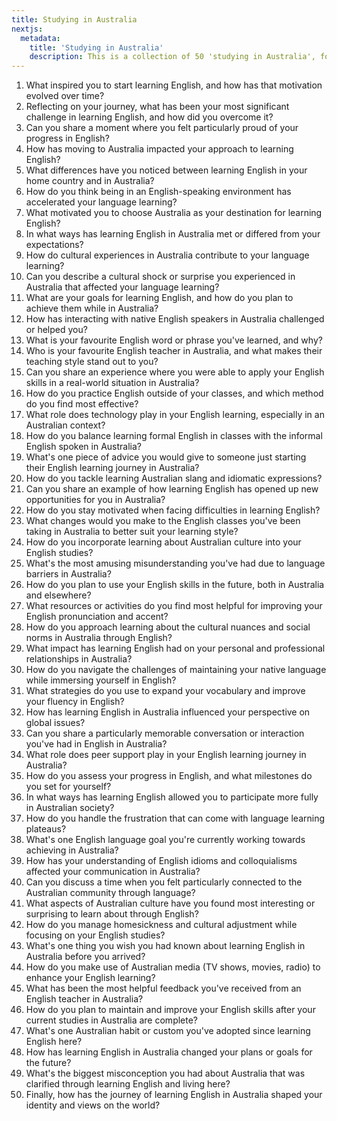 ```yaml
---
title: Studying in Australia
nextjs:
  metadata:
    title: 'Studying in Australia'
    description: This is a collection of 50 'studying in Australia', for students learning English in Australia.
---
```


1. What inspired you to start learning English, and how has that motivation evolved over time?
2. Reflecting on your journey, what has been your most significant challenge in learning English, and how did you overcome it?
3. Can you share a moment where you felt particularly proud of your progress in English?
4. How has moving to Australia impacted your approach to learning English?
5. What differences have you noticed between learning English in your home country and in Australia?
6. How do you think being in an English-speaking environment has accelerated your language learning?
7. What motivated you to choose Australia as your destination for learning English?
8. In what ways has learning English in Australia met or differed from your expectations?
9. How do cultural experiences in Australia contribute to your language learning?
10. Can you describe a cultural shock or surprise you experienced in Australia that affected your language learning?
11. What are your goals for learning English, and how do you plan to achieve them while in Australia?
12. How has interacting with native English speakers in Australia challenged or helped you?
13. What is your favourite English word or phrase you've learned, and why?
14. Who is your favourite English teacher in Australia, and what makes their teaching style stand out to you?
15. Can you share an experience where you were able to apply your English skills in a real-world situation in Australia?
16. How do you practice English outside of your classes, and which method do you find most effective?
17. What role does technology play in your English learning, especially in an Australian context?
18. How do you balance learning formal English in classes with the informal English spoken in Australia?
19. What's one piece of advice you would give to someone just starting their English learning journey in Australia?
20. How do you tackle learning Australian slang and idiomatic expressions?
21. Can you share an example of how learning English has opened up new opportunities for you in Australia?
22. How do you stay motivated when facing difficulties in learning English?
23. What changes would you make to the English classes you've been taking in Australia to better suit your learning style?
24. How do you incorporate learning about Australian culture into your English studies?
25. What's the most amusing misunderstanding you've had due to language barriers in Australia?
26. How do you plan to use your English skills in the future, both in Australia and elsewhere?
27. What resources or activities do you find most helpful for improving your English pronunciation and accent?
28. How do you approach learning about the cultural nuances and social norms in Australia through English?
29. What impact has learning English had on your personal and professional relationships in Australia?
30. How do you navigate the challenges of maintaining your native language while immersing yourself in English?
31. What strategies do you use to expand your vocabulary and improve your fluency in English?
32. How has learning English in Australia influenced your perspective on global issues?
33. Can you share a particularly memorable conversation or interaction you've had in English in Australia?
34. What role does peer support play in your English learning journey in Australia?
35. How do you assess your progress in English, and what milestones do you set for yourself?
36. In what ways has learning English allowed you to participate more fully in Australian society?
37. How do you handle the frustration that can come with language learning plateaus?
38. What's one English language goal you're currently working towards achieving in Australia?
39. How has your understanding of English idioms and colloquialisms affected your communication in Australia?
40. Can you discuss a time when you felt particularly connected to the Australian community through language?
41. What aspects of Australian culture have you found most interesting or surprising to learn about through English?
42. How do you manage homesickness and cultural adjustment while focusing on your English studies?
43. What's one thing you wish you had known about learning English in Australia before you arrived?
44. How do you make use of Australian media (TV shows, movies, radio) to enhance your English learning?
45. What has been the most helpful feedback you've received from an English teacher in Australia?
46. How do you plan to maintain and improve your English skills after your current studies in Australia are complete?
47. What's one Australian habit or custom you've adopted since learning English here?
48. How has learning English in Australia changed your plans or goals for the future?
49. What's the biggest misconception you had about Australia that was clarified through learning English and living here?
50. Finally, how has the journey of learning English in Australia shaped your identity and views on the world?
